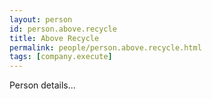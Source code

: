 ```yaml
---
layout: person
id: person.above.recycle
title: Above Recycle
permalink: people/person.above.recycle.html
tags: [company.execute]
---
```


Person details...